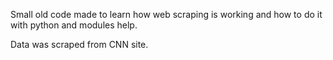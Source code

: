 Small old code made to learn how web scraping is working and how to do it with python and modules help.

Data was scraped from CNN site.
